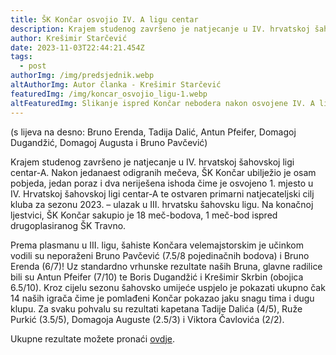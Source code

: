 ```yaml
---
title: ŠK Končar osvojio IV. A ligu centar
description: Krajem studenog završeno je natjecanje u IV. hrvatskoj šahovskoj ligi centar-A. Nakon jedanaest odigranih mečeva, ŠK Končar ubilježio je osam pobjeda, jedan poraz i dva neriješena ishoda čime je osvojeno 1. mjesto u IV. Hrvatskoj šahovskoj ligi centar-A.
author: Krešimir Starčević
date: 2023-11-03T22:44:21.454Z
tags:
  - post
authorImg: /img/predsjednik.webp
altAuthorImg: Autor članka - Krešimir Starčević
featuredImg: /img/koncar_osvojio_ligu-1.webp
altFeaturedImg: Slikanje ispred Končar nebodera nakon osvojene IV. A lige centar
---
```


(s lijeva na desno: Bruno Erenda, Tadija Dalić, Antun Pfeifer, Domagoj Dugandžić, Domagoj Augusta i Bruno Pavčević)

Krajem studenog završeno je natjecanje u IV. hrvatskoj šahovskoj ligi centar-A. Nakon jedanaest odigranih mečeva, ŠK Končar ubilježio je osam pobjeda, jedan poraz i dva neriješena ishoda čime je osvojeno 1. mjesto u IV. Hrvatskoj šahovskoj ligi centar-A te ostvaren primarni natjecateljski cilj kluba za sezonu 2023. – ulazak u III. hrvatsku šahovsku ligu. Na konačnoj ljestvici, ŠK Končar sakupio je 18 meč-bodova, 1 meč-bod ispred drugoplasiranog ŠK Travno.

Prema plasmanu u III. ligu, šahiste Končara velemajstorskim je učinkom vodili su neporaženi Bruno Pavčević (7.5/8 pojedinačnih bodova) i Bruno Erenda (6/7)! Uz standardno vrhunske rezultate naših Bruna, glavne radilice bili su Antun Pfeifer (7/10) te Boris Dugandžić i Krešimir Skrbin (obojica 6.5/10). Kroz cijelu sezonu šahovsko umijeće uspjelo je pokazati ukupno čak 14 naših igrača čime je pomlađeni Končar pokazao jaku snagu tima i dugu klupu. Za svaku pohvalu su rezultati kapetana Tadije Dalića (4/5), Ruže Purkić (3.5/5), Domagoja Auguste (2.5/3) i Viktora Čavlovića (2/2).

Ukupne rezultate možete pronaći [ovdje](https://chess-results.com/tnr730962.aspx?lan=1).
